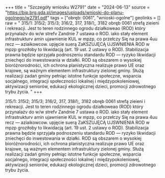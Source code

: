 +++
title = "Szczegóły wniosku W2791"
date = "2024-06-13"
source = "https://bip.brg.gda.pl/images/uploads/wnioski-do-planu-ogolnego/w2791.pdf"
tags = ["obręb: 0061", "wnioski-ogolne"]
geolinks = []
raw = " 315/1: 315i2; 315/3; 316/2, 317, 318i1;, 3182 obręb 0061 strefą zieieni i rekreacji. Jest to teren rodzinnego ogrodu działkoweao (ROD) który przynalażv do w/w strefv Zandnie 7 ustawa o ROD. iako stały element infrastrukturv amin ujawnienie KUL w mpzp, co przełczy Się na prawa 4uu recz — aziaikowcow. upjęcie suerą ZaKSZUJĘCĄ UJSWNIENIA ROD w mpzp groziłoby to likwidacją (art. 19 ust. 2 ustawy o ROD). Stabilizacja prawna będzie sprzyjała podnoszeniu standardu ROD — ryzyko likwidacji zniechęci do inwestowania w działki. ROD są obszarem o wysokiej bioróżnorodności, ich ochrona planistyczna realizuje prawo UE oraz krajowe, są ważnym elementem infrastruktury zielonej gminy. Służą realizacji zadań gminy pełniąc istotne funkcje społeczne, wsparcia socjalnego, integracji społeczności lokalnej i międzypokoleniowej, aktywizacji seniorów, edukacji ekologicznej dzieci, promocji zdrowotnego trybu życia. "
+++


315/1: 315i2; 315/3; 316/2, 317, 318i1;, 3182 obręb 0061 strefą zieieni i rekreacji. Jest to teren rodzinnego ogrodu
działkoweao (ROD) który przynalażv do w/w strefv Zandnie 7 ustawa o ROD. iako stały element infrastrukturv amin
ujawnienie KUL w mpzp, co przełczy Się na prawa 4uu recz — aziaikowcow. upjęcie suerą ZaKSZUJĘCĄ UJSWNIENIA
ROD w mpzp groziłoby to likwidacją (art. 19 ust. 2 ustawy o ROD). Stabilizacja prawna będzie sprzyjała podnoszeniu
standardu ROD — ryzyko likwidacji zniechęci do inwestowania w działki. ROD są obszarem o wysokiej bioróżnorodności,
ich ochrona planistyczna realizuje prawo UE oraz krajowe, są ważnym elementem infrastruktury zielonej gminy. Służą
realizacji zadań gminy pełniąc istotne funkcje społeczne, wsparcia socjalnego, integracji społeczności lokalnej i
międzypokoleniowej, aktywizacji seniorów, edukacji ekologicznej dzieci, promocji zdrowotnego trybu życia.



